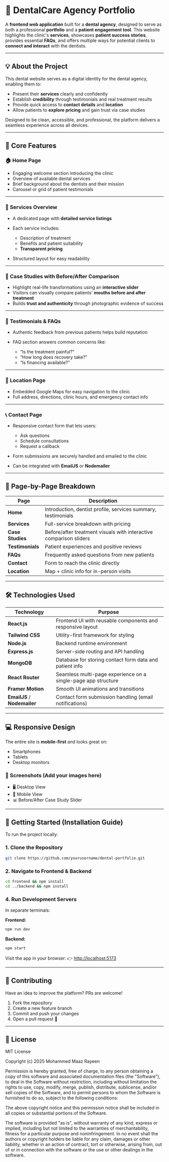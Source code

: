 # 🦷 DentalCare Agency Portfolio

A **frontend web application** built for a **dental agency**, designed to serve as both a professional **portfolio** and a **patient engagement tool**. This website highlights the clinic's **services**, showcases **patient success stories**, provides essential **FAQs**, and offers multiple ways for potential clients to **connect and interact** with the dentists.

---

## 💡 About the Project

This dental website serves as a digital identity for the dental agency, enabling them to:

* Present their **services** clearly and confidently
* Establish **credibility** through testimonials and real treatment results
* Provide quick access to **contact details** and **location**
* Allow patients to **explore pricing** and gain trust via case studies

Designed to be clean, accessible, and professional, the platform delivers a seamless experience across all devices.

---

## 🌟 Core Features

### 🏠 **Home Page**

* Engaging welcome section introducing the clinic
* Overview of available dental services
* Brief background about the dentists and their mission
* Carousel or grid of patient testimonials

---

### 💼 **Services Overview**

* A dedicated page with **detailed service listings**
* Each service includes:

  * Description of treatment
  * Benefits and patient suitability
  * **Transparent pricing**
* Structured layout for easy readability

---

### 🧪 **Case Studies with Before/After Comparison**

* Highlight real-life transformations using an **interactive slider**
* Visitors can visually compare patients' **mouths before and after treatment**
* Builds **trust and authenticity** through photographic evidence of success

---

### 💬 **Testimonials & FAQs**

* Authentic feedback from previous patients helps build reputation
* FAQ section answers common concerns like:

  * “Is the treatment painful?”
  * “How long does recovery take?”
  * “Is financing available?”

---

### 📍 **Location Page**

* Embedded Google Maps for easy navigation to the clinic
* Full address, directions, clinic hours, and emergency contact info

---

### 📞 **Contact Page**

* Responsive contact form that lets users:

  * Ask questions
  * Schedule consultations
  * Request a callback
* Form submissions are securely handled and emailed to the clinic
* Can be integrated with **EmailJS** or **Nodemailer**

---

## 📄 Page-by-Page Breakdown

| Page             | Description                                                        |
| ---------------- | ------------------------------------------------------------------ |
| **Home**         | Introduction, dentist profile, services summary, testimonials      |
| **Services**     | Full-service breakdown with pricing                                |
| **Case Studies** | Before/after treatment visuals with interactive comparison sliders |
| **Testimonials** | Patient experiences and positive reviews                           |
| **FAQs**         | Frequently asked questions from new patients                       |
| **Contact**      | Form to reach the clinic directly                                  |
| **Location**     | Map + clinic info for in-person visits                             |

---

## 🛠 Technologies Used

| Technology                   | Purpose                                                       |
| ---------------------------- | ------------------------------------------------------------- |
| **React.js**                 | Frontend UI with reusable components and responsive layout    |
| **Tailwind CSS**             | Utility-first framework for styling                           |
| **Node.js**                  | Backend runtime environment                                   |
| **Express.js**               | Server-side routing and API handling                          |
| **MongoDB**                  | Database for storing contact form data and patient info       |
| **React Router**             | Seamless multi-page experience on a single-page app structure |
| **Framer Motion**            | Smooth UI animations and transitions                          |
| **EmailJS** / **Nodemailer** | Contact form submission handling (email notifications)        |

---

## 💻 Responsive Design

The entire site is **mobile-first** and looks great on:

* Smartphones
* Tablets
* Desktop monitors

### 📸 Screenshots (Add your images here)

* 🖥 Desktop View
* 📱 Mobile View
* 📊 Before/After Case Study Slider

---

## 🚀 Getting Started (Installation Guide)

To run the project locally:

### 1. Clone the Repository

```bash
git clone https://github.com/yourusername/dental-portfolio.git
```

### 2. Navigate to Frontend & Backend

```bash
cd frontend && npm install
cd ../backend && npm install
```



### 4. Run Development Servers

In separate terminals:

**Frontend:**

```bash
npm run dev
```

**Backend:**

```bash
npm start
```

Visit the app in your browser:
👉 [http://localhost:5173](http://localhost:5173)

---

## 🤝 Contributing

Have an idea to improve the platform? PRs are welcome!

1. Fork the repository
2. Create a new feature branch
3. Commit and push your changes
4. Open a pull request 🎉

---

## 📄 License

MIT License

Copyright (c) 2025 Mohammed Maaz Rayeen

Permission is hereby granted, free of charge, to any person obtaining a copy of this software and associated documentation files (the "Software"), to deal in the Software without restriction, including without limitation the rights to use, copy, modify, merge, publish, distribute, sublicense, and/or sell copies of the Software, and to permit persons to whom the Software is furnished to do so, subject to the following conditions:

The above copyright notice and this permission notice shall be included in all copies or substantial portions of the Software.

The software is provided "as is", without warranty of any kind, express or implied, including but not limited to the warranties of merchantability, fitness for a particular purpose and noninfringement. In no event shall the authors or copyright holders be liable for any claim, damages or other liability, whether in an action of contract, tort or otherwise, arising from, out of or in connection with the software or the use or other dealings in the software.
